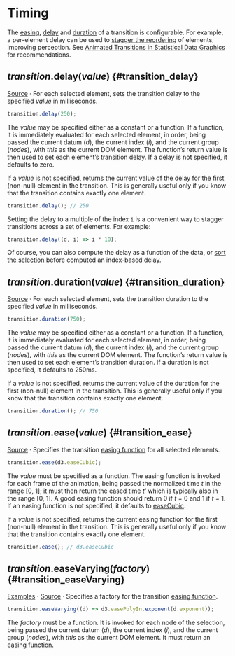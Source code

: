 # Timing

The [easing](#transition_ease), [delay](#transition_delay) and [duration](#transition_duration) of a transition is configurable. For example, a per-element delay can be used to [stagger the reordering](https://observablehq.com/@d3/sortable-bar-chart) of elements, improving perception. See [Animated Transitions in Statistical Data Graphics](http://vis.berkeley.edu/papers/animated_transitions/) for recommendations.

## _transition_.delay(_value_) {#transition_delay}

[Source](https://github.com/d3/d3-transition/blob/main/src/transition/delay.js) · For each selected element, sets the transition delay to the specified _value_ in milliseconds.

```js
transition.delay(250);
```

The _value_ may be specified either as a constant or a function. If a function, it is immediately evaluated for each selected element, in order, being passed the current datum (_d_), the current index (_i_), and the current group (_nodes_), with _this_ as the current DOM element. The function’s return value is then used to set each element’s transition delay. If a delay is not specified, it defaults to zero.

If a _value_ is not specified, returns the current value of the delay for the first (non-null) element in the transition. This is generally useful only if you know that the transition contains exactly one element.

```js
transition.delay(); // 250
```

Setting the delay to a multiple of the index `i` is a convenient way to stagger transitions across a set of elements. For example:

```js
transition.delay((d, i) => i * 10);
```

Of course, you can also compute the delay as a function of the data, or [sort the selection](../d3-selection/modifying.md#selection_sort) before computed an index-based delay.

## _transition_.duration(_value_) {#transition_duration}

[Source](https://github.com/d3/d3-transition/blob/main/src/transition/duration.js) · For each selected element, sets the transition duration to the specified _value_ in milliseconds.

```js
transition.duration(750);
```

The _value_ may be specified either as a constant or a function. If a function, it is immediately evaluated for each selected element, in order, being passed the current datum (_d_), the current index (_i_), and the current group (_nodes_), with _this_ as the current DOM element. The function’s return value is then used to set each element’s transition duration. If a duration is not specified, it defaults to 250ms.

If a _value_ is not specified, returns the current value of the duration for the first (non-null) element in the transition. This is generally useful only if you know that the transition contains exactly one element.

```js
transition.duration(); // 750
```

## _transition_.ease(_value_) {#transition_ease}

[Source](https://github.com/d3/d3-transition/blob/main/src/transition/ease.js) · Specifies the transition [easing function](../d3-ease.md) for all selected elements.

```js
transition.ease(d3.easeCubic);
```

The _value_ must be specified as a function. The easing function is invoked for each frame of the animation, being passed the normalized time _t_ in the range [0, 1]; it must then return the eased time _tʹ_ which is typically also in the range [0, 1]. A good easing function should return 0 if _t_ = 0 and 1 if _t_ = 1. If an easing function is not specified, it defaults to [easeCubic](../d3-ease.md#easeCubic).

If a _value_ is not specified, returns the current easing function for the first (non-null) element in the transition. This is generally useful only if you know that the transition contains exactly one element.

```js
transition.ease(); // d3.easeCubic
```

## _transition_.easeVarying(_factory_) {#transition_easeVarying}

[Examples](https://observablehq.com/@d3/transition-easevarying) · [Source](https://github.com/d3/d3-transition/blob/main/src/transition/easeVarying.js) · Specifies a factory for the transition [easing function](../d3-ease.md).

```js
transition.easeVarying((d) => d3.easePolyIn.exponent(d.exponent));
```

The _factory_ must be a function. It is invoked for each node of the selection, being passed the current datum (_d_), the current index (_i_), and the current group (_nodes_), with _this_ as the current DOM element. It must return an easing function.
